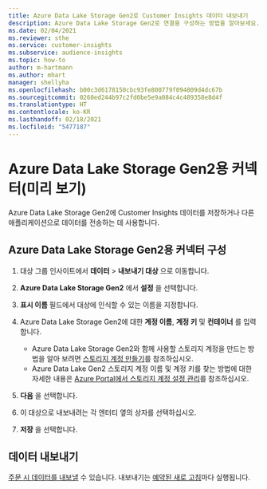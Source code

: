 ```yaml
---
title: Azure Data Lake Storage Gen2로 Customer Insights 데이터 내보내기
description: Azure Data Lake Storage Gen2로 연결을 구성하는 방법을 알아보세요.
ms.date: 02/04/2021
ms.reviewer: sthe
ms.service: customer-insights
ms.subservice: audience-insights
ms.topic: how-to
author: m-hartmann
ms.author: mhart
manager: shellyha
ms.openlocfilehash: b00c3d6178150cbc93fe800779f094809d4dc67b
ms.sourcegitcommit: 0260ed244b97c2fd0be5e9a084c4c489358e8d4f
ms.translationtype: HT
ms.contentlocale: ko-KR
ms.lasthandoff: 02/18/2021
ms.locfileid: "5477187"
---
```

# <a name="connector-for-azure-data-lake-storage-gen2-preview"></a>Azure Data Lake Storage Gen2용 커넥터(미리 보기)

Azure Data Lake Storage Gen2에 Customer Insights 데이터를 저장하거나 다른 애플리케이션으로 데이터를 전송하는 데 사용합니다.

## <a name="configure-the-connector-for-azure-data-lake-storage-gen2"></a>Azure Data Lake Storage Gen2용 커넥터 구성

1. 대상 그룹 인사이트에서 **데이터** > **내보내기 대상** 으로 이동합니다.

1. **Azure Data Lake Storage Gen2** 에서 **설정** 을 선택합니다.

1. **표시 이름** 필드에서 대상에 인식할 수 있는 이름을 지정합니다.

1. Azure Data Lake Storage Gen2에 대한 **계정 이름**, **계정 키** 및 **컨테이너** 를 입력합니다.
    - Azure Data Lake Storage Gen2와 함께 사용할 스토리지 계정을 만드는 방법을 알아 보려면 [스토리지 계정 만들기](https://docs.microsoft.com/azure/storage/blobs/create-data-lake-storage-account)를 참조하십시오. 
    - Azure Data Lake Gen2 스토리지 계정 이름 및 계정 키를 찾는 방법에 대한 자세한 내용은 [Azure Portal에서 스토리지 계정 설정 관리](https://docs.microsoft.com/azure/storage/common/storage-account-manage)를 참조하십시오.

1. **다음** 을 선택합니다.

1. 이 대상으로 내보내려는 각 엔터티 옆의 상자를 선택하십시오.

1. **저장** 을 선택합니다.

## <a name="export-the-data"></a>데이터 내보내기

[주문 시 데이터를 내보낼](export-destinations.md#export-data-on-demand) 수 있습니다. 내보내기는 [예약된 새로 고침](system.md#schedule-tab)마다 실행됩니다.

